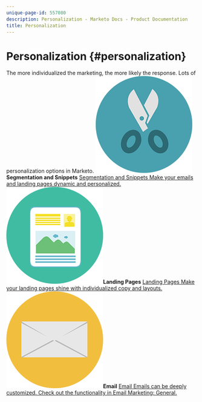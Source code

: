 ```yaml
---
unique-page-id: 557080
description: Personalization - Marketo Docs - Product Documentation
title: Personalization
---
```


# Personalization {#personalization}

The more individualized the marketing, the more likely the response. Lots of personalization options in Marketo.
**![Segmentation and Snippets](assets/graphic-design-tools-18.png)Segmentation and Snippets** [Segmentation and Snippets Make your emails and landing pages dynamic and personalized.](https://docs.marketo.com/display/DOCS/Segmentation+and+Snippets)     **![Landing Pages](assets/office-artboard-80.png)Landing Pages** [Landing Pages Make your landing pages shine with individualized copy and layouts.](https://docs.marketo.com/display/DOCS/Personalizing+Landing+Pages)     **![Email](assets/office-27-1.png)Email** [Email Emails can be deeply customized. Check out the functionality in Email Marketing: General.](https://docs.marketo.com/display/DOCS/General)

